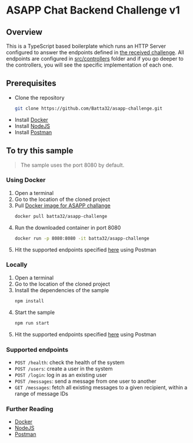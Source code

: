 # ASAPP Chat Backend Challenge v1
## Overview
This is a TypeScript based boilerplate which runs an HTTP Server configured to answer the endpoints defined in 
[the received challenge](https://backend-challenge.asapp.engineering/).
All endpoints are configured in [src/controllers](https://github.com/Batta32/asapp-challenge/tree/master/src/controllers) folder and if you go deeper to the controllers, you will see the specific implementation of each one.

## Prerequisites

- Clone the repository
    ```bash
    git clone https://github.com/Batta32/asapp-challenge.git
    ```
- Install [Docker](https://www.docker.com/products/docker-desktop)
- Install [NodeJS](https://nodejs.org/en/download/)
- Install [Postman](https://www.postman.com/downloads/)

## To try this sample
> The sample uses the port 8080 by default.

### Using Docker
1. Open a terminal
1. Go to the location of the cloned project
1. Pull [Docker image for ASAPP challange](https://hub.docker.com/r/batta32/asapp-challenge)
    ```bash
    docker pull batta32/asapp-challenge
    ```
1. Run the downloaded container in port 8080
    ```bash
    docker run -p 8080:8080 -it batta32/asapp-challenge
    ```
1. Hit the supported endpoints specified [here](#supported-endpoints) using Postman

### Locally
1. Open a terminal
1. Go to the location of the cloned project
1. Install the dependencies of the sample
    ```bash
    npm install
    ```
1. Start the sample
    ```bash
    npm run start
    ```
1. Hit the supported endpoints specified [here](#supported-endpoints) using Postman

### Supported endpoints
- `POST /health`: check the health of the system
- `POST /users`: create a user in the system
- `POST /login`: log in as an existing user
- `POST /messages`: send a message from one user to another
- `GET /messages`: fetch all existing messages to a given recipient, within a range of message IDs

### Further Reading
- [Docker](https://www.docker.com/)
- [NodeJS](https://nodejs.org/en/)
- [Postman](https://www.postman.com/)